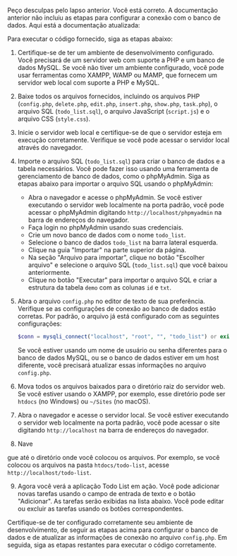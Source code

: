 Peço desculpas pelo lapso anterior. Você está correto. A documentação anterior não incluiu as etapas para configurar a conexão com o banco de dados. Aqui está a documentação atualizada:

Para executar o código fornecido, siga as etapas abaixo:

1. Certifique-se de ter um ambiente de desenvolvimento configurado. Você precisará de um servidor web com suporte a PHP e um banco de dados MySQL. Se você não tiver um ambiente configurado, você pode usar ferramentas como XAMPP, WAMP ou MAMP, que fornecem um servidor web local com suporte a PHP e MySQL.

2. Baixe todos os arquivos fornecidos, incluindo os arquivos PHP (`config.php`, `delete.php`, `edit.php`, `insert.php`, `show.php`, `task.php`), o arquivo SQL (`todo_list.sql`), o arquivo JavaScript (`script.js`) e o arquivo CSS (`style.css`).

3. Inicie o servidor web local e certifique-se de que o servidor esteja em execução corretamente. Verifique se você pode acessar o servidor local através do navegador.

4. Importe o arquivo SQL (`todo_list.sql`) para criar o banco de dados e a tabela necessários. Você pode fazer isso usando uma ferramenta de gerenciamento de banco de dados, como o phpMyAdmin. Siga as etapas abaixo para importar o arquivo SQL usando o phpMyAdmin:

   - Abra o navegador e acesse o phpMyAdmin. Se você estiver executando o servidor web localmente na porta padrão, você pode acessar o phpMyAdmin digitando `http://localhost/phpmyadmin` na barra de endereços do navegador.
   - Faça login no phpMyAdmin usando suas credenciais.
   - Crie um novo banco de dados com o nome `todo_list`.
   - Selecione o banco de dados `todo_list` na barra lateral esquerda.
   - Clique na guia "Importar" na parte superior da página.
   - Na seção "Arquivo para importar", clique no botão "Escolher arquivo" e selecione o arquivo SQL (`todo_list.sql`) que você baixou anteriormente.
   - Clique no botão "Executar" para importar o arquivo SQL e criar a estrutura da tabela `demo` com as colunas `id` e `txt`.

5. Abra o arquivo `config.php` no editor de texto de sua preferência. Verifique se as configurações de conexão ao banco de dados estão corretas. Por padrão, o arquivo já está configurado com as seguintes configurações:

   ```php
   $conn = mysqli_connect("localhost", "root", "", "todo_list") or exit("Connection Failed.");
   ```

   Se você estiver usando um nome de usuário ou senha diferentes para o banco de dados MySQL, ou se o banco de dados estiver em um host diferente, você precisará atualizar essas informações no arquivo `config.php`.

6. Mova todos os arquivos baixados para o diretório raiz do servidor web. Se você estiver usando o XAMPP, por exemplo, esse diretório pode ser `htdocs` (no Windows) ou `~/Sites` (no macOS).

7. Abra o navegador e acesse o servidor local. Se você estiver executando o servidor web localmente na porta padrão, você pode acessar o site digitando `http://localhost` na barra de endereços do navegador.

8. Nave

gue até o diretório onde você colocou os arquivos. Por exemplo, se você colocou os arquivos na pasta `htdocs/todo-list`, acesse `http://localhost/todo-list`.

9. Agora você verá a aplicação Todo List em ação. Você pode adicionar novas tarefas usando o campo de entrada de texto e o botão "Adicionar". As tarefas serão exibidas na lista abaixo. Você pode editar ou excluir as tarefas usando os botões correspondentes.

Certifique-se de ter configurado corretamente seu ambiente de desenvolvimento, de seguir as etapas acima para configurar o banco de dados e de atualizar as informações de conexão no arquivo `config.php`. Em seguida, siga as etapas restantes para executar o código corretamente.
